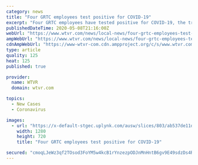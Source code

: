 ```yaml
---
category: news
title: "Four GRTC employees test positive for COVID-19"
excerpt: "Four GRTC employees have tested positive for COVID-19, the transit company announced on Friday. During the past week, more than half of the GRTC workforce were voluntarily tested for COVID-19. Out of the out of 273 employees tested,"
publishedDateTime: 2020-05-08T21:16:00Z
webUrl: "https://www.wtvr.com/news/local-news/four-grtc-employees-test-positive-for-covid-19"
ampWebUrl: "https://www.wtvr.com/news/local-news/four-grtc-employees-test-positive-for-covid-19?_amp=true"
cdnAmpWebUrl: "https://www-wtvr-com.cdn.ampproject.org/c/s/www.wtvr.com/news/local-news/four-grtc-employees-test-positive-for-covid-19?_amp=true"
type: article
quality: 125
heat: 125
published: true

provider:
  name: WTVR
  domain: wtvr.com

topics:
  - New Cases
  - Coronavirus

images:
  - url: "https://x-default-stgec.uplynk.com/ausw/slices/803/ab537de11df9456cb23cbc1d7e732de9/803724ce606c4f43b188b1f0413fdd31/poster_38da538457cb455a8725a58f6339d0e3.jpg"
    width: 1280
    height: 720
    title: "Four GRTC employees test positive for COVID-19"

secured: "cmoqLJeWz3qf2TOsod3FoYM5w4kcB1rYnzezpODJnMnHntB6gv9E49sdzDs4RyrlaMY89WEdXmk+QHWBm4LTQH1b5YpQ4Gtye7nIFfaVKlpMI/SVGpZ1dv/PPq6ScUm/OGdZxRM96kX9ZLWN9/tFS7qa/aaJMuRKCTpFKCjbQcYhSKAu3tRG45rnnhrtmLRL5j8h1tpo1Ro+t4RLZzZUz90UtkCGJ0WYhbqkraNekuRueDLfzBzJpa1/3IzfW1VZaUAR08qZPxzutMyr0VIW58SJ9RIZyFsSacTF41jeV0iaY4PWLLaO3IUwcbCHUnrI;LrJN7TKM63FTfa8lFEHfNA=="
---
```


